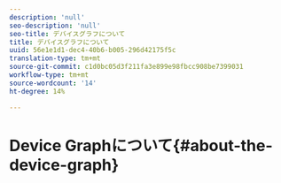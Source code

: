 ```yaml
---
description: 'null'
seo-description: 'null'
seo-title: デバイスグラフについて
title: デバイスグラフについて
uuid: 56e1e1d1-dec4-40b6-b005-296d42175f5c
translation-type: tm+mt
source-git-commit: c1d0bc05d3f211fa3e899e98fbcc908be7399031
workflow-type: tm+mt
source-wordcount: '14'
ht-degree: 14%

---
```



# Device Graphについて{#about-the-device-graph}

